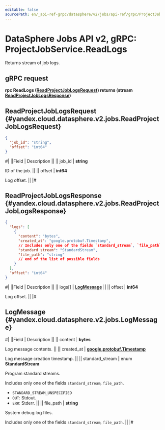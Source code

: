 ```yaml
---
editable: false
sourcePath: en/_api-ref-grpc/datasphere/v2/jobs/api-ref/grpc/ProjectJob/readLogs.md
---
```


# DataSphere Jobs API v2, gRPC: ProjectJobService.ReadLogs

Returns stream of job logs.

## gRPC request

**rpc ReadLogs ([ReadProjectJobLogsRequest](#yandex.cloud.datasphere.v2.jobs.ReadProjectJobLogsRequest)) returns (stream [ReadProjectJobLogsResponse](#yandex.cloud.datasphere.v2.jobs.ReadProjectJobLogsResponse))**

## ReadProjectJobLogsRequest {#yandex.cloud.datasphere.v2.jobs.ReadProjectJobLogsRequest}

```json
{
  "job_id": "string",
  "offset": "int64"
}
```

#|
||Field | Description ||
|| job_id | **string**

ID of the job. ||
|| offset | **int64**

Log offset. ||
|#

## ReadProjectJobLogsResponse {#yandex.cloud.datasphere.v2.jobs.ReadProjectJobLogsResponse}

```json
{
  "logs": [
    {
      "content": "bytes",
      "created_at": "google.protobuf.Timestamp",
      // Includes only one of the fields `standard_stream`, `file_path`
      "standard_stream": "StandardStream",
      "file_path": "string"
      // end of the list of possible fields
    }
  ],
  "offset": "int64"
}
```

#|
||Field | Description ||
|| logs[] | **[LogMessage](#yandex.cloud.datasphere.v2.jobs.LogMessage)** ||
|| offset | **int64**

Log offset. ||
|#

## LogMessage {#yandex.cloud.datasphere.v2.jobs.LogMessage}

#|
||Field | Description ||
|| content | **bytes**

Log message contents. ||
|| created_at | **[google.protobuf.Timestamp](https://developers.google.com/protocol-buffers/docs/reference/google.protobuf#timestamp)**

Log message creation timestamp. ||
|| standard_stream | enum **StandardStream**

Program standard streams.

Includes only one of the fields `standard_stream`, `file_path`.

- `STANDARD_STREAM_UNSPECIFIED`
- `OUT`: Stdout.
- `ERR`: Stderr. ||
|| file_path | **string**

System debug log files.

Includes only one of the fields `standard_stream`, `file_path`. ||
|#